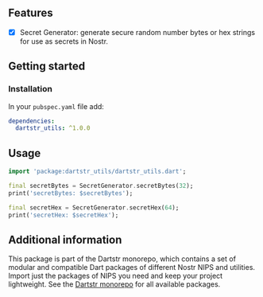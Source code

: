 <!--
This README describes the package. If you publish this package to pub.dev,
this README's contents appear on the landing page for your package.

For information about how to write a good package README, see the guide for
[writing package pages](https://dart.dev/tools/pub/writing-package-pages).

For general information about developing packages, see the Dart guide for
[creating packages](https://dart.dev/guides/libraries/create-packages)
and the Flutter guide for
[developing packages and plugins](https://flutter.dev/to/develop-packages).
-->

## Features

- [x] Secret Generator: generate secure random number bytes or hex strings for use as secrets in Nostr.

## Getting started

### Installation

In your `pubspec.yaml` file add:

```yaml
dependencies:
  dartstr_utils: ^1.0.0
```

## Usage

```dart
import 'package:dartstr_utils/dartstr_utils.dart';

final secretBytes = SecretGenerator.secretBytes(32);
print('secretBytes: $secretBytes');

final secretHex = SecretGenerator.secretHex(64);
print('secretHex: $secretHex');
```

## Additional information

This package is part of the Dartstr monorepo, which contains a set of modular and compatible Dart packages of different Nostr NIPS and utilities. Import just the packages of NIPS you need and keep your project lightweight. See the [Dartstr monorepo](https://github.com/kumulynja/dartstr) for all available packages.
